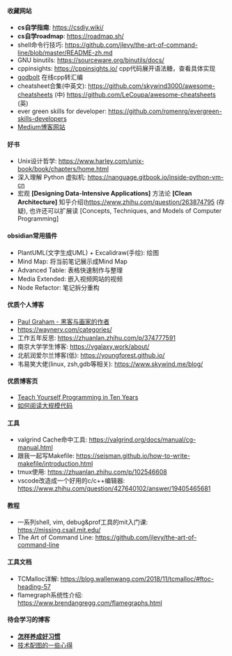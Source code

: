 #### 收藏网站
- **cs自学指南**: https://csdiy.wiki/
- **cs自学roadmap**: https://roadmap.sh/
- shell命令行技巧: https://github.com/jlevy/the-art-of-command-line/blob/master/README-zh.md
- GNU binutils: https://sourceware.org/binutils/docs/
- cppinsights: https://cppinsights.io/ cpp代码展开语法糖，查看具体实现
- [godbolt](https://godbolt.org/) 在线cpp转汇编
- cheatsheet合集(中英文): https://github.com/skywind3000/awesome-cheatsheets (中)  https://github.com/LeCoupa/awesome-cheatsheets (英)
- ever green skills for developer: https://github.com/romenrg/evergreen-skills-developers
- [Medium博客网站](https://medium.com/)

#### 好书
- Unix设计哲学: https://www.harley.com/unix-book/book/chapters/home.html
- 深入理解 Python 虚拟机: https://nanguage.gitbook.io/inside-python-vm-cn
-  宏观 **[Designing Data-Intensive Applications]** 方法论 **[Clean Architecture]**  知乎介绍(https://www.zhihu.com/question/263874795 (存疑), 也许还可以扩展读 [Concepts, Techniques, and Models of Computer Programming]

#### obsidian常用插件
- PlantUML(文字生成UML) + Excalidraw(手绘): 绘图
- Mind Map: 将当前笔记展示成Mind Map
- Advanced Table: 表格快速制作与整理
- Media Extended: 嵌入视频网站的视频
- Node Refactor: 笔记拆分重构

#### 优质个人博客
- [Paul Graham - 黑客与画家的作者](https://paulgraham.com/articles.html)
- https://waynerv.com/categories/
-  工作五年反思: https://zhuanlan.zhihu.com/p/374777591
-  南京大学学生博客:  https://vgalaxy.work/about/
-  北航润爱尔兰博客(低): https://youngforest.github.io/
-  韦易笑大佬(linux, zsh,gdb等相关): https://www.skywind.me/blog/

#### 优质博客页
- [Teach Yourself Programming in Ten Years](https://norvig.com/21-days.html)
- [如何阅读大规模代码](https://www.less-bug.com/posts/reading-large-scale-code-challenges-and-practices-1-introduction-and-contents/)

#### 工具
- valgrind Cache命中工具: https://valgrind.org/docs/manual/cg-manual.html
- 跟我一起写Makefile: https://seisman.github.io/how-to-write-makefile/introduction.html
- tmux使用: https://zhuanlan.zhihu.com/p/102546608
- vscode改造成一个好用的c/c++编辑器: https://www.zhihu.com/question/427640102/answer/19405465681

#### 教程
- 一系列shell, vim,  debug&prof工具的mit入门课: https://missing.csail.mit.edu/
- The Art of Command Line: https://github.com/jlevy/the-art-of-command-line

#### 工具文档
-  TCMalloc详解: https://blog.wallenwang.com/2018/11/tcmalloc/#ftoc-heading-57
- flamegraph系统性介绍: https://www.brendangregg.com/flamegraphs.html

#### 待会学习的博客
- **[怎样养成好习惯](https://www.codedump.info/post/20220319-weekly-10/)**
- [技术配图的一些心得](https://www.codedump.info/post/20220304-weekly-8/)
